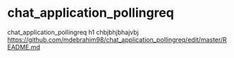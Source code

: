 # chat_application_pollingreq
chat_application_pollingreq
h1 chbjbhjbhajvbj
https://github.com/mdebrahim98/chat_application_pollingreq/edit/master/README.md
